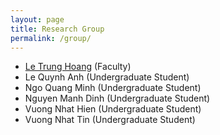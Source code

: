 ```yaml
---
layout: page
title: Research Group
permalink: /group/
---
```


- [Le Trung Hoang](/bio/) (Faculty)
- Le Quynh Anh (Undergraduate Student)
- Ngo Quang Minh (Undergraduate Student)
- Nguyen Manh Dinh (Undergraduate Student)
- Vuong Nhat Hien (Undergraduate Student)
- Vuong Nhat Tin (Undergraduate Student)
